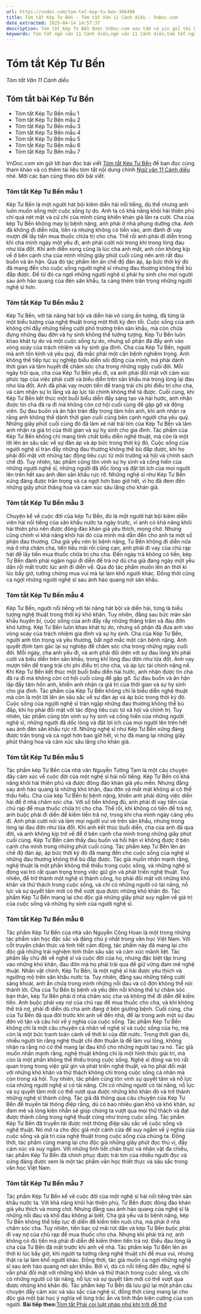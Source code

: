 ```yaml
---
url: https://vndoc.com/tom-tat-kep-tu-ben-306498
title: Tóm tắt Kép Tư Bền - Tóm tắt Văn 11 Cánh diều - VnDoc.com
date_extracted: 2025-04-14 14:57:37
description: Tóm tắt Kép Tư Bền được VnDoc.com sưu tầm và xin gửi tới bạn đọc cùng tham khảo. Mời các bạn cùng tham khảo để có thêm tài liệu học Văn 11 Cánh diều nhé.
keywords: Tóm tắt ngữ văn 11 Cánh diều,ngữ văn 11 Cánh diều,tóm tắt ngữ văn 11,tóm tắt văn 11,tóm tắt văn 11 Cánh diều,ngữ văn 11,văn 11,Tóm tắt Kép Tư Bền,Tóm tắt bài Kép Tư Bền,Kép Tư Bền,Tóm tắt ngữ văn 11 cánh diều Kép Tư Bền,Tóm tắt nội dung chính bài Kép Tư Bền,tóm tắt kép tư bền đầy đủ,tóm tắt kép tư bền ngắn gọn,tóm tắt kép tư bền ngắn nhất,Tóm tắt văn bản Kép Tư Bền,kép tư bền tóm tắt
---
```


# Tóm tắt Kép Tư Bền
 _Tóm tắt Văn 11 Cánh diều_
## Tóm tắt bài Kép Tư Bền
  * Tóm tắt Kép Tư Bền mẫu 1
  * Tóm tắt Kép Tư Bền mẫu 2
  * Tóm tắt Kép Tư Bền mẫu 3
  * Tóm tắt Kép Tư Bền mẫu 4
  * Tóm tắt Kép Tư Bền mẫu 5
  * Tóm tắt Kép Tư Bền mẫu 6
  * Tóm tắt Kép Tư Bền mẫu 7

VnDoc.com xin gửi tới bạn đọc bài viết [Tóm tắt Kép Tư Bền](<https://vndoc.com/tom-tat-kep-tu-ben-306498>) để bạn đọc cùng tham khảo và có thêm tài liệu tóm tắt nội dung chính [Ngữ văn 11 Cánh diều](<https://vndoc.com/ngu-van-lop11>) nhé. Mời các bạn cùng theo dõi bài viết.
### Tóm tắt Kép Tư Bền mẫu 1
Kép Tư Bền là một người hát bội kiêm diễn hài nổi tiếng, dù thế nhưng anh luôn muốn sống một cuộc sống tự do. Anh ta có khả năng khôi hài thiên phú chỉ quá nét mặt và cử chỉ của mình cũng khiến khán giả lăn ra cười. Cha của kép Tư Bền không may bị bệnh nặng, anh phải ở nhà phụng dưỡng cha. Anh đã không đi diễn nữa, tiền ra nhưng không có tiền vào, anh đành đi vay mượn để lấy tiền mua thuốc chữa trị cho cha. Thế rồi anh phải đi diễn trong khi cha mình ngày một yếu đi, anh phải cười nói trong khi trong lòng đau như lửa đốt. Khi anh diễn xong cũng là lúc cha anh mất, anh còn không kịp về ở bên cạnh cha của mình những giây phút cuối cùng nên anh rất đau buồn và ân hận. Qua đó tác phẩm lên án chế độ đàn áp, áp bức thời kỳ đó đã mang đến cho cuộc sống người nghệ sĩ nhưng đau thương không thể bù đắp được. Để từ đó ca ngợi những người nghệ sĩ phải hy sinh cho mọi người sau ánh hào quang của đèn sân khấu, ta càng thêm trân trọng những người nghệ sĩ hơn.
### Tóm tắt Kép Tư Bền mẫu 2
Kép Tư Bền, với tài năng hát bội và diễn hài vô cùng ấn tượng, đã từng là một biểu tượng của nghệ thuật trong một thời kỳ đen tối. Cuộc sống của anh không chỉ đầy những tiếng cười phô trương trên sân khấu, mà còn chứa đựng những đau đớn và hy sinh không thể tưởng tượng. Kép Tư Bền luôn khao khát tự do và một cuộc sống tự do, nhưng số phận đã đẩy anh vào vòng xoáy của trách nhiệm và hy sinh gia đình.
Cha của Kép Tư Bền, người mà anh tôn kính và yêu quý, đã mắc phải một căn bệnh nghiêm trọng. Anh không thể tiếp tục sự nghiệp biểu diễn sôi động của mình, mà phải dành thời gian và tâm huyết để chăm sóc cha trong những ngày cuối đời. Mỗi ngày trôi qua, cha của Kép Tư Bền yếu đi, và anh phải đối mặt với cảm xúc phức tạp của việc phải cười và biểu diễn trên sân khấu mà trong lòng lại đau như lửa đốt. Anh đã phải vay mượn tiền để trang trải chi phí điều trị cho cha, và cảm nhận sự lo lắng và áp lực tài chính không thể tả được.
Cuối cùng, khi Kép Tư Bền kết thúc một buổi biểu diễn đầy sáng tạo và hài hước, anh nhận được tin cha đã ra đi mà không còn cơ hội cuối cùng để gặp gỡ và động viên. Sự đau buồn và ân hận tràn đầy trong tâm hồn anh, khi anh nhận ra rằng anh không thể dành thời gian cuối cùng bên cạnh người cha yêu quý. Những giây phút cuối cùng đó đã làm xé nát trái tim của Kép Tư Bền và làm anh nhận ra giá trị của thời gian và sự hy sinh cho gia đình.
Tác phẩm của Kép Tư Bền không chỉ mang tính chất biểu diễn nghệ thuật, mà còn là một lời lên án sâu sắc về sự đàn áp và áp bức trong thời kỳ đó. Cuộc sống của người nghệ sĩ tràn đầy những đau thương không thể bù đắp được, khi họ phải đối mặt với những tác động tiêu cực từ môi trường xã hội và chính sách chế độ. Tuy nhiên, tác phẩm cũng tôn vinh sự hy sinh và cống hiến của những người nghệ sĩ, những người đã dốc lòng và đặt lợi ích của mọi người lên trên hết sau ánh đèn sân khấu rực rỡ. Những nghệ sĩ như Kép Tư Bền xứng đáng được trân trọng và ca ngợi hơn bao giờ hết, vì họ đã đem đến những giây phút thăng hoa và cảm xúc sâu lắng cho khán giả.
### Tóm tắt Kép Tư Bền mẫu 3
Chuyện kể về cuộc đời của kép Tư Bền, đó là một người hát bội kiêm diễn viên hài nổi tiếng của sân khấu nước ta ngày trước, vì anh có khả năng khôi hài thiên phú nên được đông đảo khán giả yêu thích, mong chờ. Nhưng cũng chính vì khả năng khôi hài đó của mình mà dẫn đến cho anh ta một số phận đau thương. Cha già yếu nên bị bệnh nặng, Tư Bền không đi diễn nữa mà ở nhà chăm cha, tiền tiêu mãi rồi cũng cạn, anh phải đi vay của chủ rạp hát để lấy tiền mua thuốc chữa trị cho cha. Đến ngày trả không có tiền, kép Tư Bền đành phải ngậm ngùi đi diễn để trả nợ dù cha già đang ngày một yếu dần rồi mất trước lúc anh đi diễn về. Qua đó tác phẩm muốn lên án thời kì lúc bấy giờ, tưởng chừng mua vui mà lại làm khổ người khác. Đồng thời cũng ca ngợi những người nghệ sĩ sau ánh hào quang nơi sân khấu.
### Tóm tắt Kép Tư Bền mẫu 4
Kép Tư Bền, người nổi tiếng với tài năng hát bội và diễn hài, từng là biểu tượng nghệ thuật trong thời kỳ khó khăn. Tuy nhiên, đằng sau bức màn sân khấu huyền bí, cuộc sống của anh đầy rẫy những thăng trầm và đau đớn khó lường. Kép Tư Bền luôn khao khát tự do, nhưng số phận đã đưa anh vào vòng xoáy của trách nhiệm gia đình và sự hy sinh. Cha của Kép Tư Bền, người anh tôn trọng và yêu thương, bất ngờ mắc một căn bệnh nặng. Anh quyết định tạm gác lại sự nghiệp để chăm sóc cha trong những ngày cuối đời. Mỗi ngày, cha anh yếu đi, và anh phải đối diện với sự đau lòng khi phải cười và biểu diễn trên sân khấu, trong khi lòng đau đớn như lửa đốt. Anh vay mượn tiền để trang trải chi phí điều trị cho cha, và áp lực tài chính nặng nề.
Khi Kép Tư Bền kết thúc một buổi biểu diễn hài hước, anh nhận được tin cha đã ra đi mà không còn cơ hội cuối cùng để gặp gỡ. Sự đau buồn và ân hận lấp đầy tâm hồn anh, khiến anh nhận ra giá trị của thời gian và sự hy sinh cho gia đình. Tác phẩm của Kép Tư Bền không chỉ là biểu diễn nghệ thuật mà còn là một lời lên án sâu sắc về sự đàn áp và áp bức trong thời kỳ đó. Cuộc sống của người nghệ sĩ tràn ngập những đau thương không thể bù đắp, khi họ phải đối mặt với tác động tiêu cực từ xã hội và chính trị. Tuy nhiên, tác phẩm cũng tôn vinh sự hy sinh và cống hiến của những người nghệ sĩ, những người đã dốc lòng và đặt lợi ích của mọi người lên trên hết sau ánh đèn sân khấu rực rỡ. Những nghệ sĩ như Kép Tư Bền xứng đáng được trân trọng và ca ngợi hơn bao giờ hết, vì họ đã mang lại những giây phút thăng hoa và cảm xúc sâu lắng cho khán giả.
### Tóm tắt Kép Tư Bền mẫu 5
Tác phẩm kép Tư Bền của nhà văn Nguyễn Tường Tam là một câu chuyện đầy cảm xúc về cuộc đời của một nghệ sĩ hài nổi tiếng. Kép Tư Bền có khả năng khôi hài thiên phú và được đông đảo khán giả yêu mến. Nhưng đằng sau ánh hào quang là những khó khăn, đau đớn và mất mát không ai có thể thấu hiểu. Cha của kép Tư Bền bị bệnh nặng, khiến anh phải dừng việc diễn hài để ở nhà chăm sóc cha. Với số tiền không đủ, anh phải đi vay tiền của chủ rạp để mua thuốc chữa trị cho cha. Thế rồi, khi không có tiền để trả nợ, anh buộc phải đi diễn để kiếm tiền trả nợ, trong khi cha mình ngày càng yếu đi. Anh phải cười nói và làm mọi người vui vẻ trên sân khấu, nhưng trong lòng lại đau đớn như lửa đốt. Khi anh kết thúc buổi diễn, cha của anh đã qua đời, và anh không kịp trở về để ở bên cạnh cha mình trong những giây phút cuối cùng. Kép Tư Bền cảm thấy đau buồn và hối hận vì không được ở bên cạnh cha mình trong những phút cuối cùng. Tác phẩm kép Tư Bền lên án chế độ đàn áp, áp bức thời kỳ đó đã mang đến cho cuộc sống của nghệ sĩ những đau thương không thể bù đắp được. Tác giả muốn nhấn mạnh rằng, nghệ thuật là một phần không thể thiếu trong cuộc sống, và những nghệ sĩ đóng vai trò rất quan trọng trong việc giữ gìn và phát triển nghệ thuật. Tuy nhiên, để trở thành một nghệ sĩ thành công, họ phải đối mặt với những khó khăn và thử thách trong cuộc sống, và chỉ có những người có tài năng, nỗ lực và sự quyết tâm mới có thể vượt qua được những khó khăn đó. Tác phẩm Kép Tư Bền mang lại cho độc giả những giây phút suy ngẫm về giá trị của cuộc sống và những hy sinh của người nghệ sĩ.
### Tóm tắt Kép Tư Bền mẫu 6
Tác phẩm Kép Tư Bền của nhà văn Nguyễn Công Hoan là một trong những tác phẩm văn học đặc sắc và đáng chú ý nhất trong văn học Việt Nam. Với cốt truyện chân thực và tình tiết cảm động, tác phẩm này đã mang lại cho độc giả những trải nghiệm tinh thần sâu sắc và cảm xúc mãnh liệt.
Tác phẩm lấy chủ đề về nghệ sĩ và cuộc đời của họ, nhưng đặc biệt tập trung vào những khó khăn, đau đớn mà họ phải trải qua để giữ vững đam mê nghệ thuật. Nhân vật chính, Kép Tư Bền, là một nghệ sĩ hài được yêu thích và ngưỡng mộ trên sân khấu nước ta. Tuy nhiên, đằng sau những tiếng cười sảng khoái, anh ẩn chứa trong mình những nỗi đau và cô đơn không thể nói thành lời. Cha của Tư Bền bị bệnh và yếu đến nỗi không thể tự chăm sóc bản thân, kép Tư Bền phải ở nhà chăm sóc cha và không thể đi diễn để kiếm tiền. Anh buộc phải vay nợ của chủ rạp để mua thuốc cho cha, và khi không thể trả nợ, phải đi diễn dù cha anh đang ở bên giường bệnh. Cuối cùng, cha của Tư Bền đã qua đời trước khi anh về đến nhà, để lại trong anh một sự đau đớn vô tận và câu hỏi về ý nghĩa của cuộc sống.
Tác phẩm Kép Tư Bền không chỉ là một câu chuyện cá nhân về nghệ sĩ và cuộc sống của họ, mà còn là một bức tranh toàn cảnh về thời kì của đất nước. Trong thời gian đó, nhiều người tin rằng nghệ thuật chỉ đơn thuần là để làm vui lòng, không nhận ra rằng nó có thể mang lại đau khổ cho những người tạo ra nó. Tác giả muốn nhấn mạnh rằng, nghệ thuật không chỉ là một hình thức giải trí, mà còn là một phần không thể thiếu trong cuộc sống. Nghệ sĩ đóng vai trò rất quan trọng trong việc giữ gìn và phát triển nghệ thuật, và họ phải đối mặt với những khó khăn và thử thách không chỉ trong cuộc sống cá nhân mà còn trong xã hội.
Tuy nhiên, tác phẩm cũng tôn vinh sự quyết tâm và nỗ lực của những người nghệ sĩ có tài năng. Chỉ có những người có tài năng, nỗ lực và sự quyết tâm mới có thể vượt qua được những khó khăn đó và trở thành những nghệ sĩ thành công. Tác giả đã thông qua câu chuyện của Kép Tư Bền để truyền tải thông điệp rằng, dù có bao nhiêu gian khó và khó khăn, sự đam mê và lòng kiên nhẫn sẽ giúp chúng ta vượt qua mọi thử thách và đạt được thành công trong nghệ thuật cũng như trong cuộc sống.
Tác phẩm Kép Tư Bền đã truyền tải được một thông điệp sâu sắc về cuộc sống và nghệ thuật. Nó mở ra cho độc giả một cánh cửa để suy ngẫm về ý nghĩa của cuộc sống và giá trị của nghệ thuật trong cuộc sống của chúng ta. Đồng thời, tác phẩm cũng mang lại cho độc giả những giây phút đọc thú vị, đầy cảm xúc và suy ngẫm. Với những tình tiết chân thực và nhân vật đa chiều, tác phẩm Kép Tư Bền đã chinh phục được trái tim của nhiều người đọc và xứng đáng được xem là một tác phẩm văn học thiết thực và sâu sắc trong văn học Việt Nam.
### Tóm tắt Kép Tư Bền mẫu 7
Tác phẩm Kép Tư Bền kể về cuộc đời của một nghệ sĩ hài nổi tiếng trên sân khấu nước ta. Với khả năng khôi hài thiên phú, Tư Bền được đông đảo khán giả yêu thích và mong chờ. Nhưng đằng sau ánh hào quang của nghệ sĩ là những nỗi đau và khổ đau không ai biết. Cha già yếu và bị bệnh nặng, kép Tư Bền không thể tiếp tục đi diễn để kiếm tiền nuôi cha, mà phải ở nhà chăm sóc cha. Tuy nhiên, tiền bạc cứ mãi rút dần và kép Tư Bền buộc phải đi vay nợ của chủ rạp để mua thuốc cho cha. Nhưng khi phải trả nợ, anh không có đủ tiền mà phải đi diễn để kiếm thêm tiền trả nợ. Điều đau lòng là cha của Tư Bền đã mất trước khi anh về nhà. Tác phẩm kép Tư Bền lên án thời kì lúc bấy giờ, khi người ta tưởng rằng nghệ thuật chỉ để mua vui, nhưng thật ra lại làm khổ người khác. Đồng thời, tác giả muốn ca ngợi những nghệ sĩ sau ánh hào quang nơi sân khấu. Bởi vì, dù có nổi tiếng đến đâu, nghệ sĩ vẫn phải đối mặt với những khó khăn và thử thách trong cuộc sống, và chỉ có những người có tài năng, nỗ lực và sự quyết tâm mới có thể vượt qua được những khó khăn đó. Tác phẩm kép Tư Bền đã lưu giữ lại một phần câu chuyện đầy cảm xúc và sâu sắc của nghệ sĩ, đồng thời cũng mang lại cho độc giả một bài học ý nghĩa về lòng trắc ẩn và tinh thần kiên cường của con người.
**Bài tiếp theo:**[Tóm tắt Phải coi luật pháp như khí trời để thở](<https://vndoc.com/tom-tat-phai-coi-luat-phap-nhu-khi-troi-de-tho-306502>)

